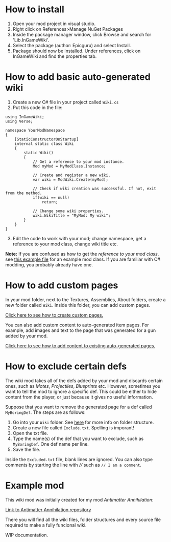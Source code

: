 # How to install
1. Open your mod project in visual studio.
2. Right click on References>Manage NuGet Packages
3. Inside the package manager window, click Browse and search for 'Lib.InGameWiki'.
4. Select the package (author: Epicguru) and select Install.
5. Package should now be installed. Under references, click on InGameWiki and find the properties tab.

# How to add basic auto-generated wiki
1. Create a new C# file in your project called `Wiki.cs`
2. Put this code in the file:
```
using InGameWiki;
using Verse;

namespace YourModNamespace
{
    [StaticConstructorOnStartup]
    internal static class Wiki
    {
        static Wiki()
        {
            // Get a reference to your mod instance.
            Mod myMod = MyModClass.Instance;
            
            // Create and register a new wiki.
            var wiki = ModWiki.Create(myMod);
            
            // Check if wiki creation was successful. If not, exit from the method.
            if(wiki == null)
                return;
            
            // Change some wiki properties.
            wiki.WikiTitle = "MyMod: My wiki";
        }
    }
}
```
3. Edit the code to work with your mod; change namespace, get a reference to your mod class, change wiki title etc.

__Note:__ If you are confused as how to get the _reference to your mod class_, see [this example file](https://github.com/Epicguru/InGameWiki/blob/master/ExampleModClass.cs) for an example mod class. If you are familiar with C# modding, you probably already have one.

# How to add custom pages
In your mod folder, next to the Textures, Assemblies, About folders, create a new folder called `Wiki`.
Inside this folder, you can add custom pages.

[Click here to see how to create custom pages.](https://github.com/Epicguru/InGameWiki/blob/master/ExternalPages.md)

You can also add custom content to auto-generated item pages. For example, add images and text to the page that was generated for a gun added by your mod.

[Click here to see how to add content to existing auto-generated pages.](https://github.com/Epicguru/InGameWiki/blob/master/EditingAutogenPages.md)

# How to exclude certain defs
The wiki mod takes all of the defs added by your mod and discards certain ones, such as _Motes_, _Projectiles_, _Blueprints_ etc.
However, sometimes you want to tell the mod to ignore a specific def. This could be either to hide content from the player, or just because it gives no useful information.

Suppose that you want to remove the generated page for a def called `MyBoringDef`. The steps are as follows:
1. Go into your `Wiki` folder. See [here](https://github.com/Epicguru/InGameWiki/blob/master/ExternalPages.md) for more info on folder structure.
2. Create a new file called `Exclude.txt`. Spelling is imporant!
3. Open the txt file.
4. Type the name(s) of the def that you want to exclude, such as `MyBoringDef`. One def name per line.
5. Save the file.

Inside the `Excluded.txt` file, blank lines are ignored. You can also type comments by starting the line with _//_ such as `// I am a comment`.

# Example mod
This wiki mod was initially created for my mod _Antimatter Annihilation_:

[Link to Antimatter Annihilation repository](https://github.com/Epicguru/AntimatterAnnihilation)

There you will find all the wiki files, folder structures and every source file required to make a fully funcional wiki.

WIP documentation.
